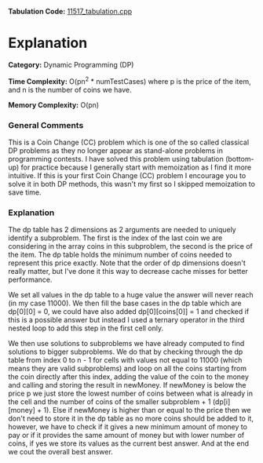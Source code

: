 **Tabulation Code:** [11517\_tabulation.cpp](https://github.com/elgamalsalman/CPSolutions/blob/main/UVa/11517_Exact_Change/11517.cpp)

# Explanation

**Category:** Dynamic Programming (DP)

**Time Complexity:** O(pn<sup>2</sup> * numTestCases) where p is the price of the item, and n is the number of coins we have.

**Memory Complexity:** O(pn)

### General Comments

This is a Coin Change (CC) problem which is one of the so called classical DP problems as they no longer appear as stand-alone problems in programming contests. I have solved this problem using tabulation (bottom-up) for practice because I generally start with memoization as I find it more intuitive. If this is your first Coin Change (CC) problem I encourage you to solve it in both DP methods, this wasn't my first so I skipped memoization to save time.

### Explanation

The dp table has 2 dimensions as 2 arguments are needed to uniquely identify a subproblem. The first is the index of the last coin we are considering in the array coins in this subproblem, the second is the price of the item. The dp table holds the minimum number of coins needed to represent this price exactly. Note that the order of dp dimensions doesn't really matter, but I've done it this way to decrease cache misses for better performance.

We set all values in the dp table to a huge value the answer will never reach (in my case 11000). We then fill the base cases in the dp table which are dp\[0\]\[0\] = 0, we could have also added dp\[0\]\[coins\[0\]\] = 1 and checked if this is a possible answer but instead I used a ternary operator in the third nested loop to add this step in the first cell only. 

We then use solutions to subproblems we have already computed to find solutions to bigger subproblems. We do that by checking through the dp table from index 0 to n - 1 for cells with values not equal to 11000 (which means they are valid subproblems) and loop on all the coins starting from the coin directly after this index, adding the value of the coin to the money and calling and storing the result in newMoney. If newMoney is below the price p we just store the lowest number of coins between what is already in the cell and the number of coins of the smaller subproblem + 1 (dp\[i\]\[money\] + 1). Else if newMoney is higher than or equal to the price then we don't need to store it in the dp table as no more coins should be added to it, however, we have to check if it gives a new minimum amount of money to pay or if it provides the same amount of money but with lower number of coins, if yes we store its values as the current best answer. And at the end we cout the overall best answer.
